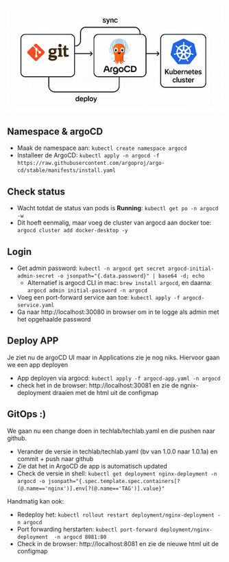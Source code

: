 ![img.png](img.png)

## Namespace & argoCD
- Maak de namespace aan: ```kubectl create namespace argocd```
- Installeer de ArgoCD: ```kubectl apply -n argocd -f https://raw.githubusercontent.com/argoproj/argo-cd/stable/manifests/install.yaml```
 
## Check status
- Wacht totdat de status van pods is **Running**: ```kubectl get po -n argocd -w```
- Dit hoeft eenmalig, maar voeg de cluster van argocd aan docker toe: ```argocd cluster add docker-desktop -y```

## Login
- Get admin password: ```kubectl -n argocd get secret argocd-initial-admin-secret -o jsonpath="{.data.password}" | base64 -d; echo ```
  - Alternatief is argocd CLI in mac: ```brew install argocd```, en daarna: ```argocd admin initial-password -n argocd```
- Voeg een port-forward service aan toe: ```kubectl apply -f argocd-service.yaml```
- Ga naar http://localhost:30080 in browser om in te logge als admin met het opgehaalde password

## Deploy APP
Je ziet nu de argoCD UI maar in Applications zie je nog niks. Hiervoor gaan we een app deployen
- App deployen via argocd: ```kubectl apply -f argocd-app.yaml -n argocd```
- check het in de browser: http://localhost:30081 en zie de ngnix-deployment draaien met de html uit de configmap

## GitOps :)
We gaan nu een change doen in techlab/techlab.yaml en die pushen naar github.
- Verander de versie in techlab/techlab.yaml (bv van 1.0.0 naar 1.0.1a) en commit + push naar github
- Zie dat het in ArgoCD de app is automatisch updated
- Check de versie in shell: ```kubectl get deployment nginx-deployment -n argocd -o jsonpath="{.spec.template.spec.containers[?(@.name=='nginx')].env[?(@.name=='TAG')].value}"```


Handmatig kan ook:
- Redeploy het: ```kubectl rollout restart deployment/nginx-deployment -n argocd```
- Port forwarding herstarten: ```kubectl port-forward deployment/nginx-deployment  -n argocd 8081:80```
- Check in de browser: http://localhost:8081 en zie de nieuwe html uit de configmap
